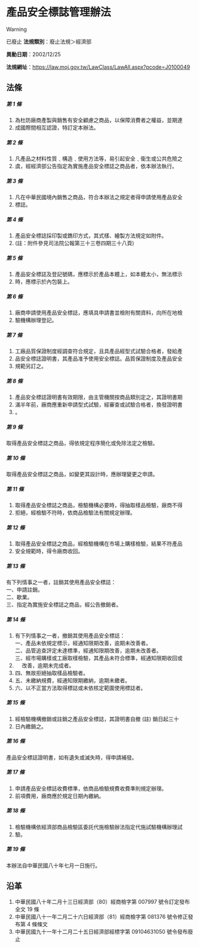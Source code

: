# 產品安全標誌管理辦法


> [!WARNING]
> 已廢止
**法規類別**：廢止法規＞經濟部

**異動日期**：2002/12/25  

**法規網址**：https://law.moj.gov.tw/LawClass/LawAll.aspx?pcode=J0100049



## 法條
##### 第 1 條
1. 為杜防廠商產製與銷售有安全顧慮之商品，以保障消費者之權益，並期達
1. 成國際間相互認證，特訂定本辦法。

##### 第 2 條
1. 凡產品之材料性質﹑構造﹑使用方法等，易引起安全﹑衛生或公共危險之
1. 虞，經經濟部公告指定為實施產品安全標誌之商品者，依本辦法執行。

##### 第 3 條
1. 凡在中華民國境內銷售之商品，符合本辦法之規定者得申請使用產品安全
1. 標誌。

##### 第 4 條
1. 產品安全標誌採印製或鐫印方式，其式樣、繪製方法規定如附件。
1.  (註：附件參見司法院公報第三十三卷四期三十八頁)

##### 第 5 條
1. 產品安全標誌及登記號碼，應標示於產品本體上，如本體太小，無法標示
1. 時，應標示於內包裝上。

##### 第 6 條
1. 廠商申請使用產品安全標誌，應填具申請書並檢附有關資料，向所在地檢
1. 驗機構辦理登記。

##### 第 7 條
1. 工廠品質保證制度經調查符合規定，且具產品經型式試驗合格者，發給產
1. 品安全標誌證明書，其產品准予使用安全標誌。品質保證制度及產品安全
1. 規範另訂之。

##### 第 8 條
1. 產品安全標誌證明書有效期限，由主管機關按商品類別定之，其證明書期
1. 滿半年前，廠商應重新申請型式試驗，經審查或試驗合格者，換發證明書
1. 。

##### 第 9 條
取得產品安全標誌之商品，得依規定程序簡化或免除法定之檢驗。

##### 第 10 條
取得產品安全標誌之商品，如變更其設計時，應辦理變更之申請。

##### 第 11 條
1. 取得產品安全標誌之商品，檢驗機構必要時，得抽取樣品檢驗，廠商不得
1. 拒絕，經檢驗不符時，依商品檢驗法有關規定辦理。

##### 第 12 條
1. 取得產品安全標誌之商品，經檢驗機構在市場上購樣檢驗，結果不符產品
1. 安全規範時，得令廠商收回。

##### 第 13 條
有下列情事之一者，註銷其使用產品安全標誌：  
一、申請註銷。  
二、歇業。  
三、指定為實施安全標誌之商品，經公告撤銷者。

##### 第 14 條
1. 有下列情事之一者，撤銷其使用產品安全標誌：  
一、產品未依規定標示，經通知限期改善，逾期未改善者。  
二、品管追查評定未達標準，經通知限期改善，逾期未改善者。  
三、經市場購樣或工廠取樣檢驗，其產品未符合標準，經通知限期收回或
1. 　  改善，逾期未完成者。
1. 四、無故拒絕抽取樣品檢驗者。
1. 五、未繳納規費，經通知限期繳納，逾期未繳者。
1. 六、以不正當方法取得標誌或未依核定範圍使用標誌者。

##### 第 15 條
1. 經檢驗機構撤銷或註銷之產品安全標誌，其證明書自撤 (註) 銷日起三十
1. 日內繳銷之。

##### 第 16 條
產品安全標誌證明書，如有遺失或滅失時，得申請補發。

##### 第 17 條
1. 申請產品安全標誌收費標準，依商品檢驗規費收費準則規定辦理。
1. 前項費用，廠商應於規定日期內繳納。

##### 第 18 條
1. 檢驗機構依經濟部商品檢驗區委託代施檢驗辦法指定代施試驗機構辦理試
1. 驗。

##### 第 19 條
本辦法自中華民國八十年七月一日施行。

## 沿革
1. 中華民國八十年二月十三日經濟部（80）經商檢字第 007997 號令訂定發布全文 19 條
1. 中華民國八十一年二月二十六日經濟部（81）經商檢字第 081376 號令修正發布第 4 條條文
1. 中華民國九十一年十二月二十五日經濟部經標字第 09104631050  號令發布廢止
